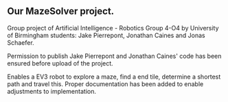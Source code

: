 ## Our MazeSolver project.  
Group project of Artificial Intelligence - Robotics Group 4-O4 by University of Birmingham students: Jake Pierrepont, Jonathan Caines and Jonas Schaefer.

Permission to publish Jake Pierrepont and Jonathan Caines' code has been ensured before upload of the project.

Enables a EV3 robot to explore a maze, find a end tile, determine a shortest path and travel this. Proper documentation has been added to enable adjustments to implementation.
